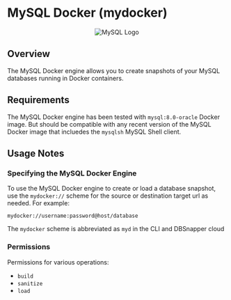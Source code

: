 # MySQL Docker (mydocker)

<p align="center">
  <img alt="MySQL Logo" src="/static/mysql-icon.png"  />
</p>

## Overview

The MySQL Docker engine allows you to create snapshots of your MySQL databases running in Docker containers.

## Requirements

The MySQL Docker engine has been tested with `mysql:8.0-oracle` Docker image. But should be compatible with any recent version of the MySQL Docker image that incluedes the `mysqlsh` MySQL Shell client.

## Usage Notes

### Specifying the MySQL Docker Engine

To use the MySQL Docker engine to create or load a database snapshot, use the `mydocker://` scheme for the source or destination target url as needed. For example:

`mydocker://username:password@host/database`

The `mydocker` scheme is abbreviated as `myd` in the CLI and DBSnapper cloud

### Permissions

Permissions for various operations:

- `build`
- `sanitize`
- `load`